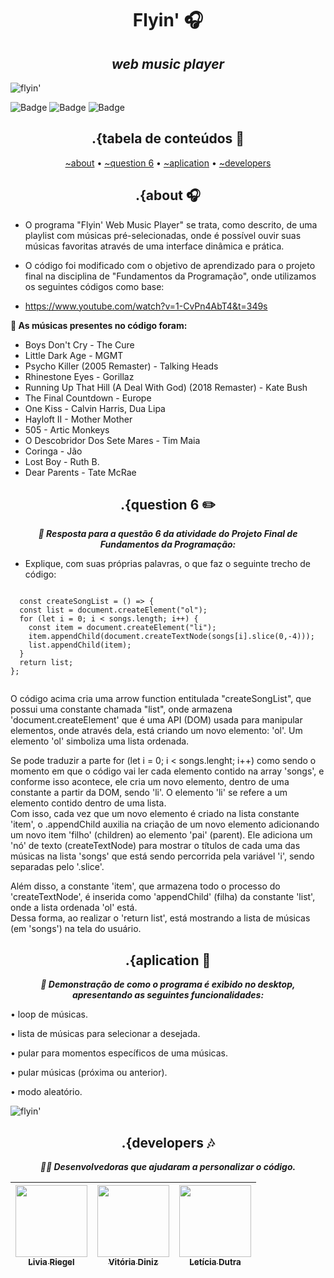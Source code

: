 
<h1 align="center"> 
  <b> Flyin' 🎧 </b>
</h1>
<h2 align="center">
  <i> web music player </i>
</h3>

![flyin'](https://user-images.githubusercontent.com/101335613/174322420-3e2e81c1-cc69-425c-a154-feb23df76f7f.png)


![Badge](https://img.shields.io/badge/code-WELCOME-F25764?style=for-the-badge&logo=) ![Badge](https://img.shields.io/badge/status-COMPLETE-A52F64?style=for-the-badge&logo=) ![Badge](https://img.shields.io/badge/language-PTBR-FF5F99?style=for-the-badge&logo=)

  <h2 align="center">
 .{tabela de conteúdos 📌
                  </h2>
                
<p align="center">
 <a href="#about">~about</a> •  
 <a href="#question6">~question 6</a> • 
 <a href="#aplication">~aplication</a> • 
 <a href="#developers">~developers</a>
</p> 


<h2 align="center" id="about">
 .{about 🎧
</h2>

  
- O programa "Flyin' Web Music Player" se trata, como descrito, de uma playlist com músicas pré-selecionadas, onde é possível ouvir suas músicas favoritas através de uma interface dinâmica e prática. 
  
- O código foi modificado com o objetivo de aprendizado para o projeto final na disciplina de "Fundamentos da Programação", onde utilizamos os seguintes códigos como base:
  
- https://www.youtube.com/watch?v=1-CvPn4AbT4&t=349s

  <p align="center">
<b> 🥤 As músicas presentes no código foram: </b> 
-   Boys Don't Cry - The Cure
-   Little Dark Age - MGMT
-   Psycho Killer (2005 Remaster) - Talking Heads
-   Rhinestone Eyes - Gorillaz
-   Running Up That Hill (A Deal With God) (2018 Remaster) - Kate Bush
-   The Final Countdown - Europe
-   One Kiss - Calvin Harris, Dua Lipa
-   Hayloft II - Mother Mother
-   505 - Artic Monkeys
-   O Descobridor Dos Sete Mares - Tim Maia
-   Coringa - Jão
-   Lost Boy - Ruth B.
-   Dear Parents - Tate McRae

</p>


<h2 align="center" id="question6">
 .{question 6 ✏️
</h2>
<p align="center">
  <b> <i> 🍃 Resposta para a questão 6 da atividade do Projeto Final de Fundamentos da Programação: </b> </i>

- Explique, com suas próprias palavras, o que faz o seguinte trecho de código:
</p>

<code>
  const createSongList = () => {
  const list = document.createElement("ol");
  for (let i = 0; i < songs.length; i++) {
    const item = document.createElement("li");
    item.appendChild(document.createTextNode(songs[i].slice(0,-4)));
    list.appendChild(item);
  }
  return list;
};
                                   
</code>
 
O código acima cria uma arrow function entitulada "createSongList", que possui uma constante chamada "list", onde armazena 'document.createElement' que é uma API (DOM) usada para manipular elementos, onde através dela, está criando um novo elemento: 'ol'. Um elemento 'ol' simboliza uma lista ordenada.
  
 Se pode traduzir a parte for (let i = 0; i < songs.lenght; i++) como sendo o momento em que o código vai ler cada elemento contido na array 'songs', e conforme isso acontece, ele cria um novo elemento, dentro de uma constante a partir da DOM, sendo 'li'. O elemento 'li' se refere a um elemento contido dentro de uma lista.  
                                                           Com isso, cada vez que um novo elemento é criado na lista constante 'item', o .appendChild auxilia na criação de um novo elemento adicionando um novo item 'filho' (children) ao elemento 'pai' (parent). Ele adiciona um 'nó' de texto (createTextNode) para mostrar o títulos de cada uma das músicas na lista 'songs' que está sendo percorrida pela variável 'i', sendo separadas pelo '.slice'.    
                                                           
Além disso, a constante 'item', que armazena todo o processo do 'createTextNode', é inserida como 'appendChild' (filha) da constante 'list', onde a lista ordenada 'ol' está.                                                                                
Dessa forma, ao realizar o 'return list', está mostrando a lista de músicas (em 'songs') na tela do usuário. 
    
<h2 align="center" id="aplication">
 .{aplication 🍓
</h2>
  

<p align="center">
  <b> <i> 🎼 Demonstração de como o programa é exibido no desktop, apresentando as seguintes funcionalidades: </b> </i>
  </p>
  • loop de músicas.
  
  • lista de músicas para selecionar a desejada.
  
  • pular para momentos específicos de uma músicas.
  
  • pular músicas (próxima ou anterior).
  
  • modo aleatório.
</p>
  
![flyin'](https://user-images.githubusercontent.com/101335613/174390248-30dce86b-c002-462f-8d8d-64cc5355b329.gif)

<h2 align="center" id="developers">
 .{developers 🎶
</h2>

<p align="center">
  <b> <i> 👩‍💻 Desenvolvedoras que ajudaram a personalizar o código. </b> </i>
</p>


| [<img src="https://avatars.githubusercontent.com/u/106769049?v=4" width=115><br><sub>Livia Riegel</sub>](https://github.com/liviariegel) |  [<img src="https://avatars.githubusercontent.com/u/96701270?v=4" width=115><br><sub>Vitória Diniz</sub>](https://github.com/vantusrg) |  [<img src="https://avatars.githubusercontent.com/u/101335613?s=400&u=208cc7f426ab58ecedbd8c8c489afd1788361798&v=4" width=115><br><sub>Letícia Dutra</sub>](https://github.com/leticiadutra22-23) |
| :---: | :---: | :---: |



